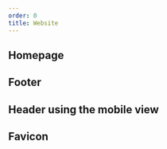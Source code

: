 ```yaml
---
order: 0
title: Website
---
```


## Homepage

## Footer

## Header using the mobile view

## Favicon
